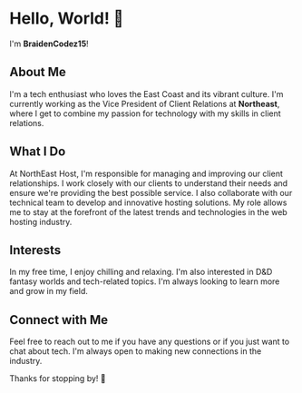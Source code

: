 # Hello, World! 👋

I'm **BraidenCodez15**!

## About Me
I'm a tech enthusiast who loves the East Coast and its vibrant culture. 
I'm currently working as the Vice President of Client Relations at **Northeast**, where I get to combine my passion for technology with my skills in client relations.

## What I Do
At NorthEast Host, I'm responsible for managing and improving our client relationships. I work closely with our clients to understand their needs and ensure we're providing the best possible service.
I also collaborate with our technical team to develop and innovative hosting solutions. 
My role allows me to stay at the forefront of the latest trends and technologies in the web hosting industry.

## Interests
In my free time, I enjoy chilling and relaxing. 
I'm also interested in D&D fantasy worlds and tech-related topics.
I'm always looking to learn more and grow in my field.

## Connect with Me
Feel free to reach out to me if you have any questions or if you just want to chat about tech.
I'm always open to making new connections in the industry.

Thanks for stopping by! 👋
